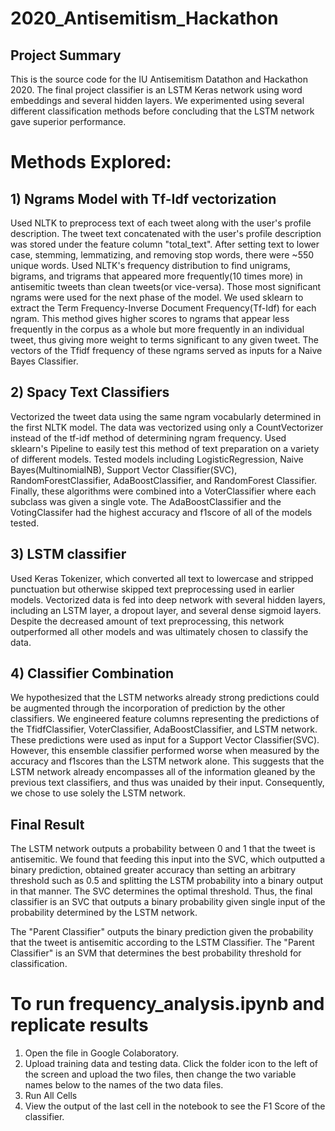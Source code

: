 # 2020_Antisemitism_Hackathon  
## Project Summary
This is the source code for the IU Antisemitism Datathon and Hackathon 2020. The final project classifier is an LSTM Keras network using word embeddings and several hidden layers. We experimented using several different classification methods before concluding that the LSTM network gave superior performance.

# Methods Explored:
## 1) Ngrams Model with Tf-Idf vectorization
Used NLTK to preprocess text of each tweet along with the user's profile description. The tweet text concatenated with the user's profile description was stored under the feature column "total_text". After setting text to lower case, stemming, lemmatizing, and removing stop words, there were ~550 unique words. Used NLTK's frequency distribution to find unigrams, bigrams, and trigrams that appeared more frequently(10 times more) in antisemitic tweets than clean tweets(or vice-versa). Those most significant ngrams were used for the next phase of the model. We used sklearn to extract the Term Frequency-Inverse Document Frequency(Tf-Idf) for each ngram. This method gives higher scores to ngrams that appear less frequently in the corpus as a whole but more frequently in an individual tweet, thus giving more weight to terms significant to any given tweet. The vectors of the Tfidf frequency of these ngrams served as inputs for a Naive Bayes Classifier.

## 2) Spacy Text Classifiers
Vectorized the tweet data using the same ngram vocabularly determined in the first NLTK model. The data was vectorized using only a CountVectorizer instead of the tf-idf method of determining ngram frequency. Used sklearn's Pipeline to easily test this method of text preparation on a variety of different models. Tested models including LogisticRegression, Naive Bayes(MultinomialNB), Support Vector Classifier(SVC), RandomForestClassifier, AdaBoostClassifier, and RandomForest Classifier. Finally, these algorithms were combined into a VoterClassifier where each subclass was given a single vote. The AdaBoostClassifier and the VotingClassifer had the highest accuracy and f1score of all of the models tested.

## 3) LSTM classifier
Used Keras Tokenizer, which converted all text to lowercase and stripped punctuation but otherwise skipped text preprocessing used in earlier models. Vectorized data is fed into deep network with several hidden layers, including an LSTM layer, a dropout layer, and several dense sigmoid layers. Despite the decreased amount of text preprocessing, this network outperformed all other models and was ultimately chosen to classify the data.

## 4) Classifier Combination
We hypothesized that the LSTM networks already strong predictions could be augmented through the incorporation of prediction by the other classifiers. We engineered feature columns representing the predictions of the TfidfClassifier, VoterClassifier, AdaBoostClassifier, and LSTM network. These predictions were used as input for a Support Vector Classifier(SVC). However, this ensemble classifier performed worse when measured by the accuracy and f1scores than the LSTM network alone. This suggests that the LSTM network already encompasses all of the information gleaned by the previous text classifiers, and thus was unaided by their input. Consequently, we chose to use solely the LSTM network.

## Final Result
The LSTM network outputs a probability between 0 and 1 that the tweet is antisemitic. We found that feeding this input into the SVC, which outputted a binary prediction, obtained greater accuracy than setting an arbitrary threshold such as 0.5 and splitting the LSTM probability into a binary output in that manner. The SVC determines the optimal threshold. Thus, the final classifier is an SVC that outputs a binary probability given single input of the probability determined by the LSTM network.

The "Parent Classifier" outputs the binary prediction given the probability that the tweet is antisemitic according to the LSTM Classifier.
The "Parent Classifier" is an SVM that determines the best probability threshold for classification.

# To run frequency_analysis.ipynb and replicate results
1) Open the file in Google Colaboratory.
2) Upload training data and testing data.
Click the folder icon to the left of the screen and upload the two files, then change the two variable names below to the names of the two data files.
3) Run All Cells
4) View the output of the last cell in the notebook to see the F1 Score of the classifier.
